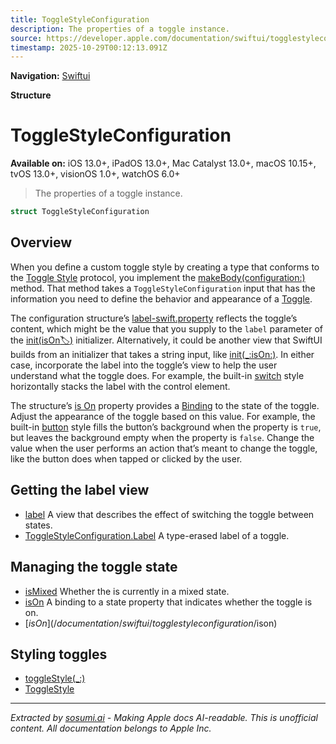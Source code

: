 ```yaml
---
title: ToggleStyleConfiguration
description: The properties of a toggle instance.
source: https://developer.apple.com/documentation/swiftui/togglestyleconfiguration
timestamp: 2025-10-29T00:12:13.091Z
---
```


**Navigation:** [Swiftui](/documentation/swiftui)

**Structure**

# ToggleStyleConfiguration

**Available on:** iOS 13.0+, iPadOS 13.0+, Mac Catalyst 13.0+, macOS 10.15+, tvOS 13.0+, visionOS 1.0+, watchOS 6.0+

> The properties of a toggle instance.

```swift
struct ToggleStyleConfiguration
```

## Overview

When you define a custom toggle style by creating a type that conforms to the [Toggle Style](/documentation/swiftui/togglestyle) protocol, you implement the [makeBody(configuration:)](/documentation/swiftui/togglestyle/makebody(configuration:)) method. That method takes a `ToggleStyleConfiguration` input that has the information you need to define the behavior and appearance of a [Toggle](/documentation/swiftui/toggle).

The configuration structure’s [label-swift.property](/documentation/swiftui/togglestyleconfiguration/label-swift.property) reflects the toggle’s content, which might be the value that you supply to the `label` parameter of the [init(isOn:label:)](/documentation/swiftui/toggle/init(ison:label:)) initializer. Alternatively, it could be another view that SwiftUI builds from an initializer that takes a string input, like [init(_:isOn:)](/documentation/swiftui/toggle/init(_:ison:)). In either case, incorporate the label into the toggle’s view to help the user understand what the toggle does. For example, the built-in [switch](/documentation/swiftui/togglestyle/switch) style horizontally stacks the label with the control element.

The structure’s [is On](/documentation/swiftui/togglestyleconfiguration/ison) property provides a [Binding](/documentation/swiftui/binding) to the state of the toggle. Adjust the appearance of the toggle based on this value. For example, the built-in [button](/documentation/swiftui/togglestyle/button) style fills the button’s background when the property is `true`, but leaves the background empty when the property is `false`. Change the value when the user performs an action that’s meant to change the toggle, like the button does when tapped or clicked by the user.

## Getting the label view

- [label](/documentation/swiftui/togglestyleconfiguration/label-swift.property) A view that describes the effect of switching the toggle between states.
- [ToggleStyleConfiguration.Label](/documentation/swiftui/togglestyleconfiguration/label-swift.struct) A type-erased label of a toggle.

## Managing the toggle state

- [isMixed](/documentation/swiftui/togglestyleconfiguration/ismixed) Whether the  is currently in a mixed state.
- [isOn](/documentation/swiftui/togglestyleconfiguration/ison) A binding to a state property that indicates whether the toggle is on.
- [$isOn](/documentation/swiftui/togglestyleconfiguration/$ison)

## Styling toggles

- [toggleStyle(_:)](/documentation/swiftui/view/togglestyle(_:))
- [ToggleStyle](/documentation/swiftui/togglestyle)

---

*Extracted by [sosumi.ai](https://sosumi.ai) - Making Apple docs AI-readable.*
*This is unofficial content. All documentation belongs to Apple Inc.*
